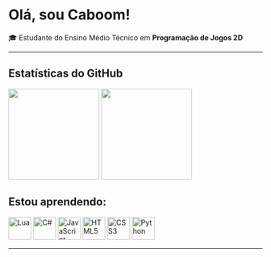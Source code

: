# Olá, sou Caboom!

🎓 Estudante do Ensino Médio Técnico em **Programação de Jogos 2D**  

---
## Estatísticas do GitHub

<p align="left">
  <img height="180em" src="https://github-readme-stats.vercel.app/api?username=Caaabooomm&show_icons=true&theme=dark"/>
  <img height="180em" src="https://github-readme-stats.vercel.app/api/top-langs/?username=Caaabooomm&layout=compact&theme=dark"/>
</p>

## Estou aprendendo:

<p align="left">
  <img src="https://cdn.jsdelivr.net/gh/devicons/devicon/icons/lua/lua-original.svg" alt="Lua" width="45" height="45"/>
  <img src="https://cdn.jsdelivr.net/gh/devicons/devicon/icons/csharp/csharp-original.svg" alt="C#" width="45" height="45"/>
  <img src="https://cdn.jsdelivr.net/gh/devicons/devicon/icons/javascript/javascript-original.svg" alt="JavaScript" width="45" height="45"/>
  <img src="https://cdn.jsdelivr.net/gh/devicons/devicon/icons/html5/html5-original.svg" alt="HTML5" width="45" height="45"/>
  <img src="https://cdn.jsdelivr.net/gh/devicons/devicon/icons/css3/css3-original.svg" alt="CSS3" width="45" height="45"/>
  <img src="https://cdn.jsdelivr.net/gh/devicons/devicon/icons/python/python-original.svg" alt="Python" width="45" height="45"/>
</p>

---

